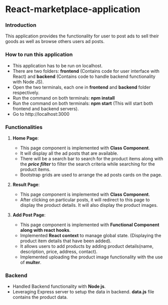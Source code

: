 # React-marketplace-application

### Introduction
This application provides the functionality for user to post ads to sell their goods as well as browse others users ad posts.

### How to run this application

- This application has to be run on localhost. 
- There are two folders: **frontend** (Contains code for user interface with React) and **backend** (Contains code to handle backend functionality with Node JS).
- Open the two terminals, each one in **frontend** and **backend** folder respectively.
- Run the command on both terminals: **npm install**
- Run the command on both terminals: **npm start** (This will start both frontend and backend servers).
- Go to http://localhost:3000

### Functionalities

1. **Home Page**:
   * This page component is implemented with **Class Component**.
   * It will display all the ad posts that are available.
   * There will be a search bar to search for the product items along with the **_price filter_** to filter the search criteria while searching for the product items.
   * Bootstrap grids are used to arrange the ad posts cards on the page.

2. **Result Page**:
   * This page component is implemented with **Class Component**.
   * After clicking on particular posts, it will redirect to this page to display the product details. It will also display the product images.

3. **Add Post Page**:
   * This page component is implemented with **Functional Component along with react hooks**.
   * Implemented **React context** to manage global state. (Displaying the product item details that have been added).
   * It allows users to add products by adding product details(name, description, price, address, contact).
   * Implemented uploading the product image functionality with the use of **multer**.
  
### Backend

- Handled Backend functionality with **Node js**.
- Leveraging Express server to setup the data in backend. **data.js** file contains the product data.


